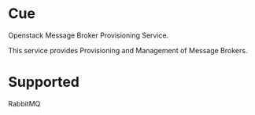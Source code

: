 Cue
===

Openstack Message Broker Provisioning Service.

This service provides Provisioning and Management of Message Brokers.

Supported
=========
RabbitMQ
